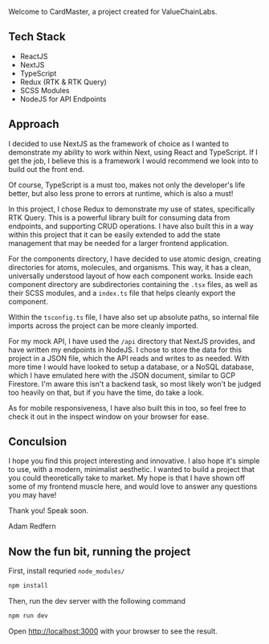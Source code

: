 Welcome to CardMaster, a project created for ValueChainLabs.

## Tech Stack

- ReactJS
- NextJS
- TypeScript
- Redux (RTK & RTK Query)
- SCSS Modules
- NodeJS for API Endpoints

## Approach

I decided to use NextJS as the framework of choice as I wanted to demonstrate my ability to work within Next, using React and TypeScript. If I get the job, I believe this is a framework I would recommend we look into to build out the front end.

Of course, TypeScript is a must too, makes not only the developer's life better, but also less prone to errors at runtime, which is also a must!

In this project, I chose Redux to demonstrate my use of states, specifically RTK Query. This is a powerful library built for consuming data from endpoints, and supporting CRUD operations. I have also built this in a way within this project that it can be easily extended to add the state management that may be needed for a larger frontend application.

For the components directory, I have decided to use atomic design, creating directories for atoms, molecules, and organisms. This way, it has a clean, universally understood layout of how each component works. Inside each component directory are subdirectories containing the `.tsx` files, as well as their SCSS modules, and a `index.ts` file that helps cleanly export the component.

Within the `tsconfig.ts` file, I have also set up absolute paths, so internal file imports across the project can be more cleanly imported.

For my mock API, I have used the `/api` directory that NextJS provides, and have written my endpoints in NodeJS. I chose to store the data for this project in a JSON file, which the API reads and writes to as needed. With more time I would have looked to setup a database, or a NoSQL database, which I have emulated here with the JSON document, similar to GCP Firestore. I'm aware this isn't a backend task, so most likely won't be judged too heavily on that, but if you have the time, do take a look.

As for mobile responsiveness, I have also built this in too, so feel free to check it out in the inspect window on your browser for ease.

## Conculsion

I hope you find this project interesting and innovative. I also hope it's simple to use, with a modern, minimalist aesthetic. I wanted to build a project that you could theoretically take to market. My hope is that I have shown off some of my frontend muscle here, and would love to answer any questions you may have!

Thank you! Speak soon.

Adam Redfern

## Now the fun bit, running the project

First, install requried `node_modules/`

```bash
npm install
```

Then, run the dev server with the following command

```bash
npm run dev
```

Open [http://localhost:3000](http://localhost:3000) with your browser to see the result.
